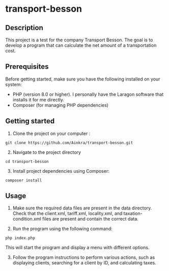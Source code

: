 # transport-besson

## Description

  This project is a test for the company Transport Besson. The goal is to develop a program that can calculate the net amount of a transportation cost.

## Prerequisites

Before getting started, make sure you have the following installed on your system:

- PHP (version 8.0 or higher). I personally have the Laragon software that installs it for me directly.
- Composer (for managing PHP dependencies)

## Getting started

1. Clone the project on your computer :

  ```shell
  git clone https://github.com/Ainkra/transport-besson.git
  ```

2. Navigate to the project directory

  ```shell
  cd transport-besson
  ```

3. Install project dependencies using Composer:

  ```shell
  composer install
  ```

## Usage

1. Make sure the required data files are present in the data directory. Check that the client.xml, tariff.xml, locality.xml, and taxation-condition.xml files are present and contain the correct data.

2. Run the program using the following command:

```shell
php index.php
```

This will start the program and display a menu with different options.

3. Follow the program instructions to perform various actions, such as displaying clients, searching for a client by ID, and calculating taxes.
